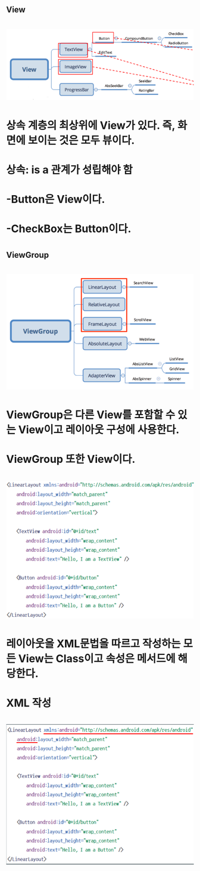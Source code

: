 ##  View
#  
#  ![텍스트](/./img/view.png)
#  
#  상속 계층의 최상위에 View가 있다. 즉, 화면에 보이는 것은 모두 뷰이다.
#  상속: is a 관계가 성립해야 함
#  -Button은 View이다.
#  -CheckBox는 Button이다.
#  
##  ViewGroup
#  ![텍스트](/./img/viewgroup.png)
#  ViewGroup은 다른 View를 포함할 수 있는 View이고 레이아웃 구성에 사용한다.
#  ViewGroup 또한 View이다.
#  
#  ![텍스트](/./img/xml.png)
#  레이아웃을 XML문법을 따르고 작성하는 모든 View는 Class이고 속성은 메서드에 해당한다.
#  
#  XML 작성
#  ![텍스트](/./img/xml1.png)

